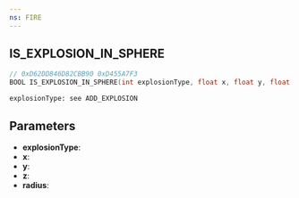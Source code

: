 ```yaml
---
ns: FIRE
---
```

## IS_EXPLOSION_IN_SPHERE

```c
// 0xD62DD846D82CBB90 0xD455A7F3
BOOL IS_EXPLOSION_IN_SPHERE(int explosionType, float x, float y, float z, float radius);
```

```
explosionType: see ADD_EXPLOSION
```

## Parameters
* **explosionType**:
* **x**:
* **y**:
* **z**:
* **radius**:
